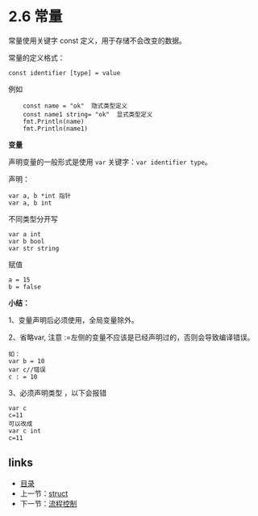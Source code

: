 # **2.6 常量**

常量使用关键字 const 定义，用于存储不会改变的数据。

常量的定义格式：

`const identifier [type] = value`

例如

```
	const name = "ok"  隐式类型定义
	const name1 string= "ok"  显式类型定义
	fmt.Println(name)
	fmt.Println(name1)
```



**变量**

声明变量的一般形式是使用 `var` 关键字：`var identifier type`。

声明：

```
var a, b *int 指针
var a, b int
```

不同类型分开写

```
var a int
var b bool
var str string  
```

赋值

```
a = 15
b = false
```



**小结：**

1、变量声明后必须使用，全局变量除外。

2、省略var, 注意 :=左侧的变量不应该是已经声明过的，否则会导致编译错误。

```
如：
var b = 10
var c//错误
c : = 10
```

3、必须声明类型 ，以下会报错

```
var c
c=11
可以改成
var c int
c=11
```

## links

- [目录](/zh/preface.md)
- 上一节：[struct](/zh/2.5.md)
- 下一节：[流程控制](/zh/2.7.md)

